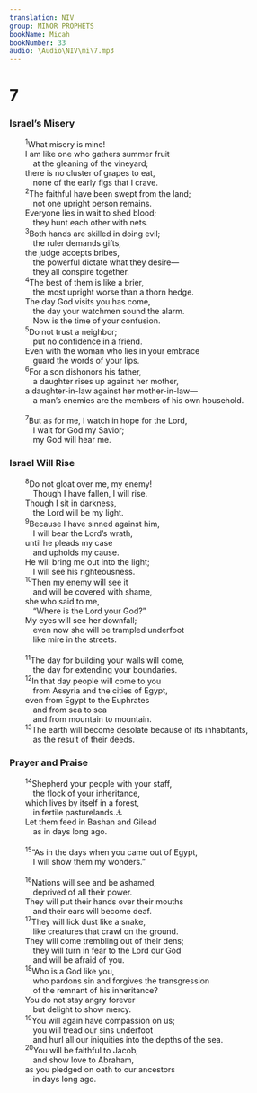 ```yaml
---
translation: NIV
group: MINOR PROPHETS
bookName: Micah 
bookNumber: 33
audio: \Audio\NIV\mi\7.mp3
---
```


<div class="title"><h1>7</h1><h3>Israel’s Misery </h3></div>
<span class="verse mi_7_1">  <sup>1</sup>What misery is mine! <br/>  I am like one who gathers summer fruit <br/>   at the gleaning of the vineyard; <br/>  there is no cluster of grapes to eat, <br/>   none of the early figs that I crave. <br/></span>
<span class="verse mi_7_2">  <sup>2</sup>The faithful have been swept from the land; <br/>   not one upright person remains. <br/>  Everyone lies in wait to shed blood; <br/>   they hunt each other with nets. <br/></span>
<span class="verse mi_7_3">  <sup>3</sup>Both hands are skilled in doing evil; <br/>   the ruler demands gifts, <br/>  the judge accepts bribes, <br/>   the powerful dictate what they desire— <br/>   they all conspire together. <br/></span>
<span class="verse mi_7_4">  <sup>4</sup>The best of them is like a brier, <br/>   the most upright worse than a thorn hedge. <br/>  The day God visits you has come, <br/>   the day your watchmen sound the alarm. <br/>   Now is the time of your confusion. <br/></span>
<span class="verse mi_7_5">  <sup>5</sup>Do not trust a neighbor; <br/>   put no confidence in a friend. <br/>  Even with the woman who lies in your embrace <br/>   guard the words of your lips. <br/></span>
<span class="verse mi_7_6">  <sup>6</sup>For a son dishonors his father, <br/>   a daughter rises up against her mother, <br/>  a daughter-in-law against her mother-in-law— <br/>   a man’s enemies are the members of his own household. <br/><br/></span>
<span class="verse mi_7_7">  <sup>7</sup>But as for me, I watch in hope for the Lord, <br/>   I wait for God my Savior; <br/>   my God will hear me. <br/></span>
<div class="title"><h3>Israel Will Rise </h3></div>
<span class="verse mi_7_8">  <sup>8</sup>Do not gloat over me, my enemy! <br/>   Though I have fallen, I will rise. <br/>  Though I sit in darkness, <br/>   the Lord will be my light. <br/></span>
<span class="verse mi_7_9">  <sup>9</sup>Because I have sinned against him, <br/>   I will bear the Lord’s wrath, <br/>  until he pleads my case <br/>   and upholds my cause. <br/>  He will bring me out into the light; <br/>   I will see his righteousness. <br/></span>
<span class="verse mi_7_10">  <sup>10</sup>Then my enemy will see it <br/>   and will be covered with shame, <br/>  she who said to me, <br/>   “Where is the Lord your God?” <br/>  My eyes will see her downfall; <br/>   even now she will be trampled underfoot <br/>   like mire in the streets. <br/><br/></span>
<span class="verse mi_7_11">  <sup>11</sup>The day for building your walls will come, <br/>   the day for extending your boundaries. <br/></span>
<span class="verse mi_7_12">  <sup>12</sup>In that day people will come to you <br/>   from Assyria and the cities of Egypt, <br/>  even from Egypt to the Euphrates <br/>   and from sea to sea <br/>   and from mountain to mountain. <br/></span>
<span class="verse mi_7_13">  <sup>13</sup>The earth will become desolate because of its inhabitants, <br/>   as the result of their deeds. <br/></span>
<div class="title"><h3>Prayer and Praise </h3></div>
<span class="verse mi_7_14">  <sup>14</sup>Shepherd your people with your staff, <br/>   the flock of your inheritance, <br/>  which lives by itself in a forest, <br/>   in fertile pasturelands.<a data-toggle="tooltip" data-placement="bottom" title="Or in the middle of Carmel">⚓</a><br/>  Let them feed in Bashan and Gilead <br/>   as in days long ago. <br/><br/></span>
<span class="verse mi_7_15">  <sup>15</sup>“As in the days when you came out of Egypt, <br/>   I will show them my wonders.” <br/><br/></span>
<span class="verse mi_7_16">  <sup>16</sup>Nations will see and be ashamed, <br/>   deprived of all their power. <br/>  They will put their hands over their mouths <br/>   and their ears will become deaf. <br/></span>
<span class="verse mi_7_17">  <sup>17</sup>They will lick dust like a snake, <br/>   like creatures that crawl on the ground. <br/>  They will come trembling out of their dens; <br/>   they will turn in fear to the Lord our God <br/>   and will be afraid of you. <br/></span>
<span class="verse mi_7_18">  <sup>18</sup>Who is a God like you, <br/>   who pardons sin and forgives the transgression <br/>   of the remnant of his inheritance? <br/>  You do not stay angry forever <br/>   but delight to show mercy. <br/></span>
<span class="verse mi_7_19">  <sup>19</sup>You will again have compassion on us; <br/>   you will tread our sins underfoot <br/>   and hurl all our iniquities into the depths of the sea. <br/></span>
<span class="verse mi_7_20">  <sup>20</sup>You will be faithful to Jacob, <br/>   and show love to Abraham, <br/>  as you pledged on oath to our ancestors <br/>   in days long ago. <br/></span>
